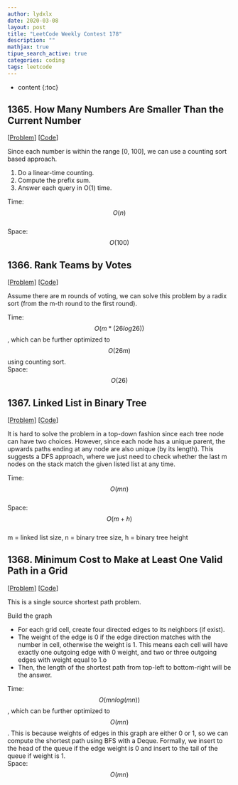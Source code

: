 ```yaml
---
author: lydxlx
date: 2020-03-08
layout: post
title: "LeetCode Weekly Contest 178"
description: ""
mathjax: true
tipue_search_active: true
categories: coding
tags: leetcode
---
```


* content
{:toc}

## 1365. How Many Numbers Are Smaller Than the Current Number
[[Problem](https://leetcode.com/problems/how-many-numbers-are-smaller-than-the-current-number/)]
[[Code](https://github.com/lydxlx1/LeetCode/blob/master/src/how-many-numbers-are-smaller-than-the-current-number.py)]

Since each number is within the range [0, 100], we can use a counting sort based approach.
1. Do a linear-time counting.
2. Compute the prefix sum.
3. Answer each query in O(1) time.

Time: $$O(n)$$  
Space: $$O(100)$$  

## 1366. Rank Teams by Votes
[[Problem](https://leetcode.com/contest/weekly-contest-178/problems/rank-teams-by-votes/)]
[[Code](https://github.com/lydxlx1/LeetCode/blob/master/src/rank-teams-by-votes.py)]

Assume there are m rounds of voting, we can solve this problem by a radix sort (from the m-th round to the first round).

Time: $$O(m * (26 log 26))$$, which can be further optimized to $$O(26m)$$ using counting sort.  
Space: $$O(26)$$  

## 1367. Linked List in Binary Tree
[[Problem](https://leetcode.com/problems/linked-list-in-binary-tree/)]
[[Code](https://github.com/lydxlx1/LeetCode/blob/master/src/linked-list-in-binary-tree.py)]

It is hard to solve the problem in a top-down fashion since each tree node can have two choices.
However, since each node has a unique parent, the upwards paths ending at any node are also unique (by its length).
This suggests a DFS approach, where we just need to check whether the last m nodes on the stack match the given listed list at any time.

Time: $$O(mn)$$  
Space: $$O(m + h)$$  
m = linked list size, n = binary tree size, h = binary tree height

## 1368. Minimum Cost to Make at Least One Valid Path in a Grid
[[Problem](https://leetcode.com/problems/minimum-cost-to-make-at-least-one-valid-path-in-a-grid/)]
[[Code](https://github.com/lydxlx1/LeetCode/blob/master/src/minimum-cost-to-make-at-least-one-valid-path-in-a-grid.py)]

This is a single source shortest path problem.

Build the graph
- For each grid cell, create four directed edges to its neighbors (if exist).
- The weight of the edge is 0 if the edge direction matches with the number in cell, otherwise the weight is 1.
  This means each cell will have exactly one outgoing edge with 0 weight, and two or three outgoing edges with weight equal to 1.o
- Then, the length of the shortest path from top-left to bottom-right will be the answer.

Time: $$O(mn log (mn))$$, which can be further optimized to $$O(mn)$$.
      This is because weights of edges in this graph are either 0 or 1, so we can compute the shortest path using BFS with a Deque.
      Formally, we insert to the head of the queue if the edge weight is 0 and insert to the tail of the queue if weight is 1.  
Space: $$O(mn)$$

